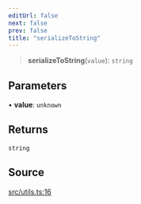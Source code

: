 ```yaml
---
editUrl: false
next: false
prev: false
title: "serializeToString"
---
```


> **serializeToString**(`value`): `string`

## Parameters

• **value**: `unknown`

## Returns

`string`

## Source

[src/utils.ts:16](https://github.com/eddienubes/sagetest/blob/e842b4f/src/utils.ts#L16)
